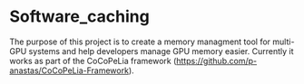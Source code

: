 # Software_caching

The purpose of this project is to create a memory managment tool for multi-GPU systems and help developers manage GPU memory easier. Currently it works as part of the CoCoPeLia framework (https://github.com/p-anastas/CoCoPeLia-Framework).
